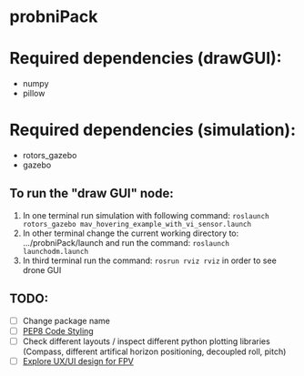 # probniPack

# Required dependencies (drawGUI):
* numpy
* pillow

# Required dependencies (simulation): 
* rotors_gazebo   
* gazebo 


## To run the "draw GUI" node:
1. In one terminal run simulation with following command: `roslaunch rotors_gazebo mav_hovering_example_with_vi_sensor.launch`
2. In other terminal change the current working directory to: .../probniPack/launch and run the command: `roslaunch launchodm.launch`
3. In third terminal run the command: `rosrun rviz rviz` in order to see drone GUI

## TODO: 

- [ ] Change package name 
- [ ] [PEP8 Code Styling](https://www.python.org/dev/peps/pep-0008/)   
- [ ] Check different layouts / inspect different python plotting libraries (Compass, different artifical horizon positioning, decoupled roll, pitch)
- [ ] [Explore UX/UI design for FPV](https://www.rightware.com/blog/the-future-of-automotive-ux-from-the-designers-perspective)     	
